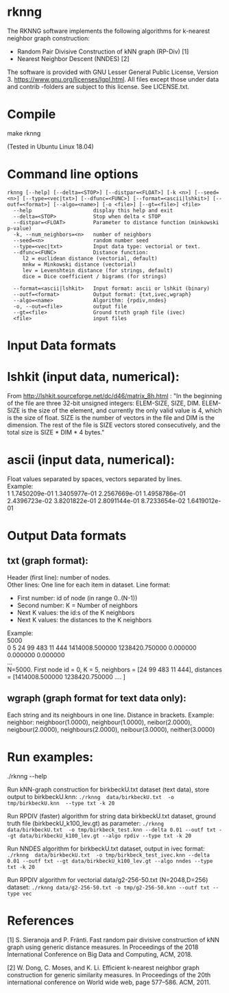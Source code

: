 
# rknng
The RKNNG software implements the following algorithms for k-nearest neighbor graph construction:
 - Random Pair Divisive Construction of kNN graph (RP-Div) [1]
 - Nearest Neighbor Descent (NNDES) [2]

The software is provided with GNU Lesser General Public License, Version 3. https://www.gnu.org/licenses/lgpl.html. All files except those under data and contrib -folders are subject to this license. See LICENSE.txt.

# Compile

make rknng

(Tested in Ubuntu Linux 18.04)


# Command line options

```
rknng [--help] [--delta=<STOP>] [--distpar=<FLOAT>] [-k <n>] [--seed=<n>] [--type=<vec|txt>] [--dfunc=<FUNC>] [--format=<ascii|lshkit>] [--outf=<format>] [--algo=<name>] [-o <file>] [--gt=<file>] <file>
  --help                    display this help and exit
  --delta=<STOP>            Stop when delta < STOP 
  --distpar=<FLOAT>         Parameter to distance function (minkowski p-value)
  -k, --num_neighbors=<n>   number of neighbors
  --seed=<n>                random number seed
  --type=<vec|txt>          Input data type: vectorial or text.
  --dfunc=<FUNC>            Distance function:
     l2 = euclidean distance (vectorial, default)
     mnkw = Minkowski distance (vectorial)
     lev = Levenshtein distance (for strings, default)
     dice = Dice coefficient / bigrams (for strings)

  --format=<ascii|lshkit>   Input format: ascii or lshkit (binary)
  --outf=<format>           Output format: {txt,ivec,wgraph}
  --algo=<name>             Algorithm: {rpdiv,nndes}
  -o, --out=<file>          output file
  --gt=<file>               Ground truth graph file (ivec)
  <file>                    input files
``` 

# Input Data formats

# lshkit (input data, numerical):

From http://lshkit.sourceforge.net/dc/d46/matrix_8h.html :
"In the beginning of the file are three 32-bit unsigned integers: ELEM-SIZE, SIZE, DIM. ELEM-SIZE is the size of the element, and currently the only valid value is 4, which is the size of float. SIZE is the number of vectors in the file and DIM is the dimension. The rest of the file is SIZE vectors stored consecutively, and the total size is SIZE * DIM * 4 bytes."

# ascii (input data, numerical): 
Float values separated by spaces, vectors separated by lines.   
Example:  
1   1.7450209e-01   1.3405977e-01   2.2567669e-01  1.4958786e-01
2.4396723e-02   3.8201822e-01   2.8091144e-01   8.7233654e-02   1.6419012e-01


# Output Data formats

## txt (graph format):
Header (first line): number of nodes.  
Other lines: One line for each item in dataset. Line format:  
 - First number: id of node (in range 0..(N-1))
 - Second number: K = Number of neighbors
 - Next K values: the id:s of the K neighbors
 - Next K values: the distances to the K neighbors

Example:  
5000  
0 5 24 99 483 11 444 1414008.500000 1238420.750000 0.000000 0.000000 0.000000  
...  
N=5000. First node id = 0, K = 5, neighbors = [24 99 483 11 444], distances = [1414008.500000 1238420.750000 .... ]   

## wgraph (graph format for text data only):
Each string and its neighbours in one line. Distance in brackets. Example:  
neighbor: neighboor(1.0000), neighbour(1.0000), neibor(2.0000), neigbour(2.0000), neighbours(2.0000), neibour(3.0000), neither(3.0000)

# Run examples:

./rknng  --help

Run kNN-graph construction for birkbeckU.txt dataset (text data), store output to birkbeckU.knn:
`./rknng  data/birkbeckU.txt  -o tmp/birkbeckU.knn  --type txt -k 20`



Run RPDIV (faster) algorithm for string data birkbeckU.txt dataset, ground truth file (birkbeckU_k100_lev.gt) as parameter:
`./rknng  data/birkbeckU.txt  -o tmp/birkbeck_test.knn --delta 0.01 --outf txt --gt data/birkbeckU_k100_lev.gt --algo rpdiv --type txt -k 20`

Run NNDES algorithm for birkbeckU.txt dataset, output in ivec format:
`./rknng  data/birkbeckU.txt  -o tmp/birkbeck_test_ivec.knn --delta 0.01 --outf txt --gt data/birkbeckU_k100_lev.gt --algo nndes --type txt -k 20`

Run RPDIV algorithm for vectorial data/g2-256-50.txt (N=2048,D=256) dataset:
`./rknng data/g2-256-50.txt -o tmp/g2-256-50.knn --outf txt --type vec`


# References

 [1] S. Sieranoja and P. Fränti. Fast random pair divisive construction of kNN graph using generic distance measures. In Proceedings of the 2018 International Conference on Big Data and Computing, ACM, 2018.
 
 [2] W. Dong, C. Moses, and K. Li. Efficient k-nearest neighbor graph construction for generic similarity measures. In Proceedings of the 20th international conference on World wide web, page 577–586. ACM, 2011.

